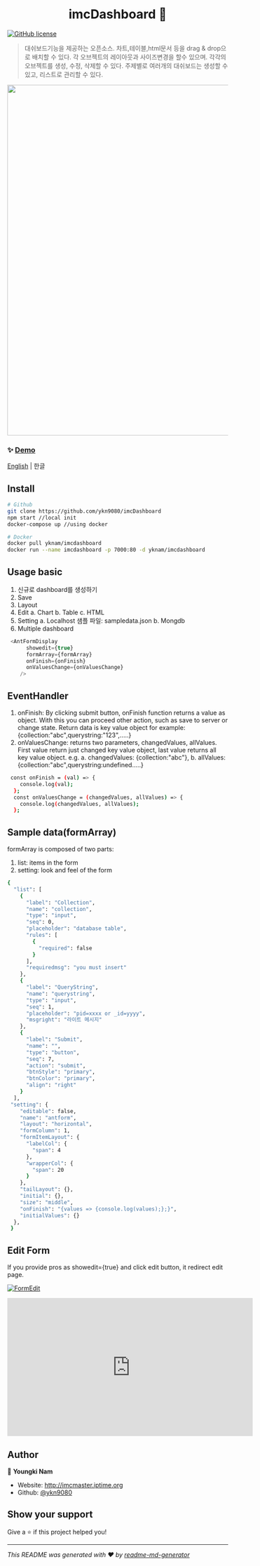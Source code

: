 <h1 align="center">imcDashboard 👋</h1>

[![GitHub license](https://img.shields.io/badge/license-MIT-blue.svg)](https://github.com/ykn9080/imcDashboard/LICENSE) 


> 대쉬보드기능을 제공하는 오픈소스. 차트,테이블,html문서 등을 drag & drop으로 배치할 수 있다. 각 오브젝트의 레이아웃과 사이즈변경을 할수 있으며. 각각의 오브젝트를 생성, 수정, 삭제할 수 있다. 
> 주제별로 여러개의 대쉬보드는 생성할 수 있고, 리스트로 관리할 수 있다. 
> 
<a href="http://imcmaster.iptime.org:7000" ><img src="https://i.ibb.co/744RYpb/imcdashboard.gif" width="800px"></a>

### ✨ [Demo](http://imcmaster.iptime.org:7000)

[English](./README.md) | 한글

## Install

```sh
# Github
git clone https://github.com/ykn9080/imcDashboard
npm start //local init
docker-compose up //using docker

# Docker
docker pull yknam/imcdashboard
docker run --name imcdashboard -p 7000:80 -d yknam/imcdashboard
```

## Usage basic

1. 신규로 dashboard를 생성하기 
2. Save
3. Layout
4. Edit
 a. Chart
 b. Table
 c. HTML
4. Setting
 a. Localhost
  샘플 파일: sampledata.json
 b. Mongdb
5. Multiple dashboard


```js
 <AntFormDisplay
      showedit={true}
      formArray={formArray}
      onFinish={onFinish}
      onValuesChange={onValuesChange}
    />
```

## EventHandler

1. onFinish: By clicking submit button, onFinish function returns a value as object.
   With this you can proceed other action, such as save to server or change state.
   Return data is key value object for example: {collection:"abc",querystring:"123",.....}
2. onValuesChange: returns two parameters, changedValues, allValues.
   First value return just changed key value object, last value returns all key value object.
   e.g.
   a. changedValues: {collection:"abc"},
   b. allValues:{collection:"abc",querystring:undefined.....}

```sh
 const onFinish = (val) => {
    console.log(val);
  };
  const onValuesChange = (changedValues, allValues) => {
    console.log(changedValues, allValues);
  };
```

## Sample data(formArray)

formArray is composed of two parts:

1. list: items in the form
2. setting: look and feel of the form

```sh
{
  "list": [
    {
      "label": "Collection",
      "name": "collection",
      "type": "input",
      "seq": 0,
      "placeholder": "database table",
      "rules": [
        {
          "required": false
        }
      ],
      "requiredmsg": "you must insert"
    },
    {
      "label": "QueryString",
      "name": "querystring",
      "type": "input",
      "seq": 1,
      "placeholder": "pid=xxxx or _id=yyyy",
      "msgright": "라이트 메시지"
    },
    {
      "label": "Submit",
      "name": "",
      "type": "button",
      "seq": 7,
      "action": "submit",
      "btnStyle": "primary",
      "btnColor": "primary",
      "align": "right"
    }
  ],
 "setting": {
    "editable": false,
    "name": "antform",
    "layout": "horizontal",
    "formColumn": 1,
    "formItemLayout": {
      "labelCol": {
        "span": 4
      },
      "wrapperCol": {
        "span": 20
      }
    },
    "tailLayout": {},
    "initial": {},
    "size": "middle",
    "onFinish": "{values => {console.log(values);};}",
    "initialValues": {}
  },
 }
```

## Edit Form

If you provide pros as showedit={true} and click edit button, it redirect edit page.

[![FormEdit](https://i.ibb.co/ZhgW0SR/Imcformedit-small.png)](https://www.youtube.com/watch?v=_Fgp1g39Dc8 "Everything Is AWESOME")

 <iframe width="560" height="315"
src="https://www.youtube.com/embed/MUQfKFzIOeU" 
frameborder="0" 
allow="accelerometer; autoplay; encrypted-media; gyroscope; picture-in-picture" 
allowfullscreen></iframe>

## Author

👤 **Youngki Nam**

- Website: http://imcmaster.iptime.org
- Github: [@ykn9080](https://github.com/ykn9080)

## Show your support

Give a ⭐️ if this project helped you!

---

_This README was generated with ❤️ by [readme-md-generator](https://github.com/kefranabg/readme-md-generator)_
